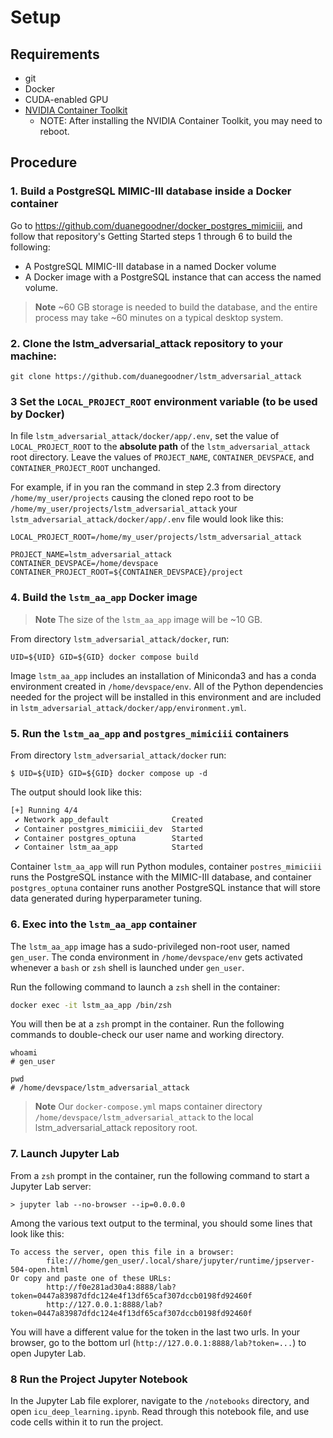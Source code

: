 # Setup

## Requirements

* git
* Docker
* CUDA-enabled GPU
* [NVIDIA Container Toolkit](https://docs.nvidia.com/datacenter/cloud-native/container-toolkit/overview.html#installation-guide)
  * NOTE: After installing the NVIDIA Container Toolkit, you may need to reboot.



## Procedure

### 1.  Build a PostgreSQL MIMIC-III database inside a Docker container

Go to https://github.com/duanegoodner/docker_postgres_mimiciii, and follow that repository's Getting Started steps 1 through 6 to build the following:
- A PostgreSQL MIMIC-III database in a named Docker volume
- A Docker image with a PostgreSQL instance that can access the named volume.

> **Note**  ~60 GB storage is needed to build the database, and the entire process may take ~60 minutes on a typical desktop system.

### 2. Clone the lstm_adversarial_attack repository to your machine:

```shell
git clone https://github.com/duanegoodner/lstm_adversarial_attack
```


### 3 Set the `LOCAL_PROJECT_ROOT` environment variable (to be used by Docker)

In file `lstm_adversarial_attack/docker/app/.env`, set the value of `LOCAL_PROJECT_ROOT` to the **absolute path** of the `lstm_adversarial_attack` root directory. Leave the values of `PROJECT_NAME`, `CONTAINER_DEVSPACE`, and `CONTAINER_PROJECT_ROOT` unchanged.

For example, if in you ran the command in step 2.3 from directory `/home/my_user/projects` causing the cloned repo root to be `/home/my_user/projects/lstm_adversarial_attack`  your `lstm_adversarial_attack/docker/app/.env` file would look like this:

```shell
LOCAL_PROJECT_ROOT=/home/my_user/projects/lstm_adversarial_attack

PROJECT_NAME=lstm_adversarial_attack
CONTAINER_DEVSPACE=/home/devspace
CONTAINER_PROJECT_ROOT=${CONTAINER_DEVSPACE}/project
```


### 4. Build the `lstm_aa_app` Docker image

> **Note** The size of the `lstm_aa_app` image will be ~10 GB.

From directory `lstm_adversarial_attack/docker`, run:

```shell
UID=${UID} GID=${GID} docker compose build
```
Image `lstm_aa_app` includes an installation of Miniconda3 and has a conda environment created in `/home/devspace/env`. All of the Python dependencies needed for the project will be installed in this environment and are included in `lstm_adversarial_attack/docker/app/environment.yml`. 

### 5. Run the `lstm_aa_app` and `postgres_mimiciii` containers

From directory `lstm_adversarial_attack/docker` run:

```shell
$ UID=${UID} GID=${GID} docker compose up -d
```
The output should look like this:

```bash
[+] Running 4/4
 ✔ Network app_default              Created                                                                                                  0.2s 
 ✔ Container postgres_mimiciii_dev  Started                                                                                                  0.7s 
 ✔ Container postgres_optuna        Started                                                                                                  0.7s 
 ✔ Container lstm_aa_app            Started 
```

Container `lstm_aa_app` will run Python modules, container `postres_mimiciii` runs the PostgreSQL instance with the MIMIC-III database, and container `postgres_optuna` container runs another PostgreSQL instance that will store data generated during hyperparameter tuning.


### 6. Exec into the `lstm_aa_app` container

The `lstm_aa_app` image has a sudo-privileged non-root user,  named `gen_user`.  The conda environment in `/home/devspace/env` gets activated whenever a `bash` or `zsh` shell is launched under `gen_user`.

Run the following command to launch a `zsh` shell in the container:

```bash 
docker exec -it lstm_aa_app /bin/zsh
```

You will then be at a `zsh` prompt in the container. Run the following commands to double-check our user name and working directory.

```shell
whoami
# gen_user

pwd
# /home/devspace/lstm_adversarial_attack
```
> **Note** Our `docker-compose.yml` maps container directory `/home/devspace/lstm_adversarial_attack` to the local lstm_adversarial_attack repository root.


### 7. Launch Jupyter Lab

From a `zsh` prompt in the container, run the following command to start a Jupyter Lab server:

```
> jupyter lab --no-browser --ip=0.0.0.0
```

Among the various text output to the terminal, you should some lines that look like this:

```
To access the server, open this file in a browser:
        file:///home/gen_user/.local/share/jupyter/runtime/jpserver-504-open.html
Or copy and paste one of these URLs:
        http://f0e281ad30a4:8888/lab?token=0447a83987dfdc124e4f13df65caf307dccb0198fd92460f
        http://127.0.0.1:8888/lab?token=0447a83987dfdc124e4f13df65caf307dccb0198fd92460f
```

You will have a different value for the token in the last two urls. In your browser, go to the bottom url (`http://127.0.0.1:8888/lab?token=...`) to open Jupyter Lab.



### 8 Run the Project Jupyter Notebook

In the Jupyter Lab file explorer, navigate to the `/notebooks` directory, and open `icu_deep_learning.ipynb`. Read through this notebook file, and use code cells within it to run the project.
